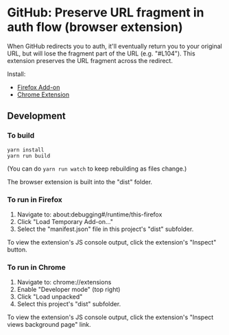 # GitHub: Preserve URL fragment in auth flow (browser extension)

When GitHub redirects you to auth, it'll eventually return you to your original URL, but will lose the fragment part of the URL (e.g. "#L104").  This extension preserves the URL fragment across the redirect.

Install:
- [Firefox Add-on](https://addons.mozilla.org/en-US/firefox/addon/github-preserve-url-fragment/)
- [Chrome Extension](https://chrome.google.com/webstore/detail/github-preserve-url-fragm/hnnmkldalhgoloejmgppbbhgbflpeknh)

## Development

### To build

```
yarn install
yarn run build
```

(You can do `yarn run watch` to keep rebuilding as files change.)

The browser extension is built into the "dist" folder.

### To run in Firefox

1. Navigate to: about:debugging#/runtime/this-firefox
2. Click "Load Temporary Add-on..."
3. Select the "manifest.json" file in this project's "dist" subfolder.

To view the extension's JS console output, click the extension's "Inspect" button.

### To run in Chrome

1. Navigate to: chrome://extensions
2. Enable "Developer mode" (top right)
3. Click "Load unpacked"
4. Select this project's "dist" subfolder.

To view the extension's JS console output, click the extension's "Inspect views background page" link.
